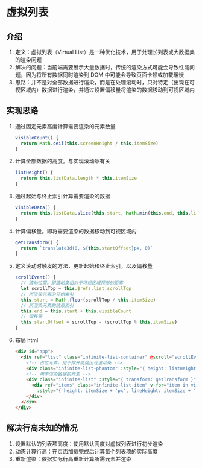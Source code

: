 # 虚拟列表

## 介绍

1. 定义：虚拟列表（Virtual List）是一种优化技术，用于处理长列表或大数据集的渲染问题
2. 解决的问题：当前端需要展示大量数据时，传统的渲染方式可能会导致性能问题，因为将所有数据同时渲染到 DOM 中可能会导致页面卡顿或加载缓慢
3. 思路：并不是对全部数据进行渲染，而是在处理滚动时，只对特定（出现在可视区域内）数据进行渲染，并通过设置偏移量将渲染的数据移动到可视区域内

## 实现思路

1. 通过固定元素高度计算需要渲染的元素数量

   ```js
   visibleCount() {
     return Math.ceil(this.screenHeight / this.itemSize)
   }
   ```

2. 计算全部数据的高度。与实现滚动条有关

   ```js
   listHeight() {
     return this.listData.length * this.itemSize
   }
   ```

3. 通过起始与终止索引计算需要渲染的数据

   ```js
   visibleData() {
     return this.listData.slice(this.start, Math.min(this.end, this.listData.length))
   }
   ```

4. 计算偏移量。即将需要渲染的数据移动到可视区域内

   ```js
   getTransform() {
     return `translate3d(0, ${this.startOffset}px, 0)`
   }
   ```

5. 定义滚动时触发的方法，更新起始和终止索引，以及偏移量

   ```js
   scrollEvent() {
     // 滚动位置。即滚动条相对于可视区域顶部的距离
     let scrollTop = this.$refs.list.scrollTop
     // 所渲染元素的开始索引
     this.start = Math.floor(scrollTop / this.itemSize)
     // 所渲染元素的结束索引
     this.end = this.start + this.visibleCount
     // 偏移量
     this.startOffset = scrollTop - (scrollTop % this.itemSize)
   }
   ```

6. 布局 html

   ```html
   <div id="app">
     <div ref="list" class="infinite-list-container" @scroll="scrollEvent($event)">
       <!-- 占位元素，用于撑开高度出现滚动条 -->
       <div class="infinite-list-phantom" :style="{ height: listHeight + 'px' }"></div>
       <!-- 用于渲染数据的元素 -->
       <div class="infinite-list" :style="{ transform: getTransform }">
         <div ref="items" class="infinite-list-item" v-for="item in visibleData" :key="item.id"
           :style="{ height: itemSize + 'px', lineHeight: itemSize + 'px' }">{{ item.value }}</div>
       </div>
     </div>
   </div>
   ```

## 解决行高未知的情况

1. 设置默认的列表项高度：使用默认高度对虚拟列表进行初步渲染
2. 动态计算行高：在页面加载完成后计算每个列表项的实际高度
3. 重新渲染：依据实际行高重新计算所需元素并渲染
